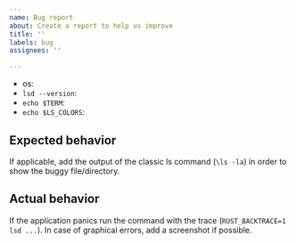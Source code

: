 ```yaml
---
name: Bug report
about: Create a report to help us improve
title: ''
labels: bug
assignees: ''

---
```


- os: 
- `lsd --version`: 
- `echo $TERM`: 
- `echo $LS_COLORS`: 

## Expected behavior
If applicable, add the output of the classic ls command (`\ls -la`) in order to show the buggy file/directory.

## Actual behavior
If the application panics run the command with the trace (`RUST_BACKTRACE=1 lsd ...`).
In case of graphical errors, add a screenshot if possible.
